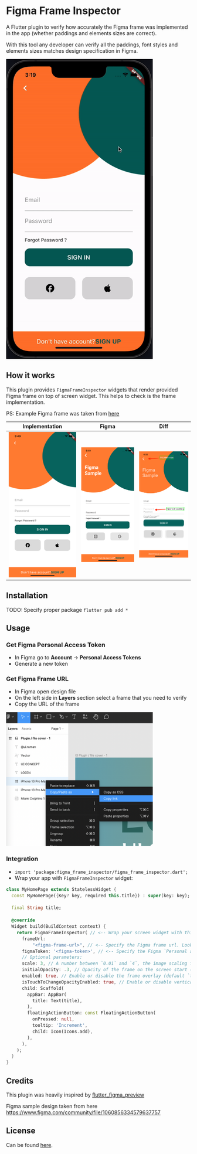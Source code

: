 # Figma Frame Inspector

A Flutter plugin to verify how accurately the Figma frame was implemented in the app (whether paddings and elements sizes are correct).

With this tool any developer can verify all the paddings, font styles and elements sizes matches design specification in Figma.

![recording](https://github.com/amatkivskiy/figma-frame-inspector/blob/a2b0dfc60b3ce0dcdb92d8c84d1f9d04c3bfd265/media/showcase-recroding.gif)

## How it works

This plugin provides `FigmaFrameInspector` widgets that render provided Figma frame on top of screen widget. This helps to check is the frame implementation.

PS: Example Figma frame was taken from [here](https://www.figma.com/community/file/1060856334579637757)

| Implementation                                                                                                                                       | Figma                                                                                                                                             | Diff                                                                                                                                       |
| ---------------------------------------------------------------------------------------------------------------------------------------------------- | ------------------------------------------------------------------------------------------------------------------------------------------------- | ------------------------------------------------------------------------------------------------------------------------------------------ |
| <img src="https://github.com/amatkivskiy/figma-frame-inspector/blob/a2b0dfc60b3ce0dcdb92d8c84d1f9d04c3bfd265/media/implementation.png"  width="300"> | <img src="https://github.com/amatkivskiy/figma-frame-inspector/blob/a2b0dfc60b3ce0dcdb92d8c84d1f9d04c3bfd265/media/figma-frame.png"  width="300"> | <img src="https://github.com/amatkivskiy/figma-frame-inspector/blob/e325747e343eebacd57a1d129221c890c96fa5e2/media/diff.png"  width="300"> |

## Installation

TODO: Specify proper package
`flutter pub add *`

## Usage

### Get Figma Personal Access Token

-   In Figma go to **Account** -> **Personal Access Tokens**
-   Generate a new token

### Get Figma Frame URL

-   In Figma open design file
-   On the left side in **Layers** section select a frame that you need to verify
-   Copy the URL of the frame

<img src="https://github.com/amatkivskiy/figma-frame-inspector/blob/a2b0dfc60b3ce0dcdb92d8c84d1f9d04c3bfd265/media/figma-copy-frame-url.png"  width="400">

### Integration

-   `import 'package:figma_frame_inspector/figma_frame_inspector.dart';`
-   Wrap your app with `FigmaFrameInspector` widget:

```dart
class MyHomePage extends StatelessWidget {
  const MyHomePage({Key? key, required this.title}) : super(key: key);

  final String title;

  @override
  Widget build(BuildContext context) {
    return FigmaFrameInspector( // <-- Wrap your screen widget with this widget.
      frameUrl:
          "<figma-frame-url>", // <-- Specify the Figma frame url. Looks like this: https://www.figma.com/file/<file_key>/<file_name >?node-id=<node_id>
      figmaToken: '<figma-token>', // <-- Specify the Figma `Personal access token` from Account Settings page.
      // Optional parameters:
      scale: 3, // A number between `0.01` and `4`, the image scaling factor.
      initialOpacity: .3, // Opacity of the frame on the screen start (default `30%`).
      enabled: true, // Enable or disable the frame overlay (default `true`).
      isTouchToChangeOpacityEnabled: true, // Enable or disable vertical scroll to change the frame overlay opacity (default `true`).
      child: Scaffold(
        appBar: AppBar(
          title: Text(title),
        ),
        floatingActionButton: const FloatingActionButton(
          onPressed: null,
          tooltip: 'Increment',
          child: Icon(Icons.add),
        ),
      ),
    );
  }
}
```

## Credits

This plugin was heavily inspired by [flutter_figma_preview](https://pub.dev/packages/flutter_figma_preview)

Figma sample design taken from here https://www.figma.com/community/file/1060856334579637757

## License

Can be found [here](https://github.com/amatkivskiy/figma-frame-inspector/blob/main/LICENSE).
